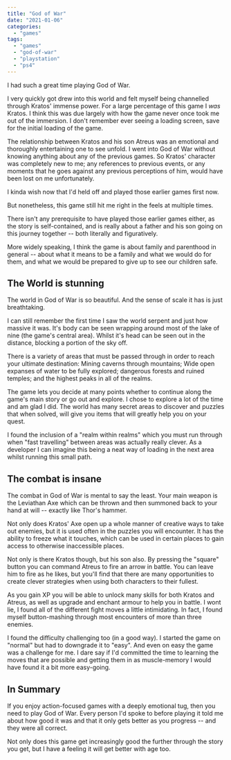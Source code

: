 ```yaml
---
title: "God of War"
date: "2021-01-06"
categories: 
  - "games"
tags: 
  - "games"
  - "god-of-war"
  - "playstation"
  - "ps4"
---
```


I had such a great time playing God of War.

I very quickly got drew into this world and felt myself being channelled through Kratos' immense power. For a large percentage of this game I _was_ Kratos. I think this was due largely with how the game never once took me out of the immersion. I don't remember ever seeing a loading screen, save for the initial loading of the game.

The relationship between Kratos and his son Atreus was an emotional and thoroughly entertaining one to see unfold. I went into God of War without knowing anything about any of the previous games. So Kratos' character was completely new to me; any references to previous events, or any moments that he goes against any previous perceptions of him, would have been lost on me unfortunately.

I kinda wish now that I'd held off and played those earlier games first now.

But nonetheless, this game still hit me right in the feels at multiple times.

There isn't any prerequisite to have played those earlier games either, as the story is self-contained, and is really about a father and his son going on this journey together -- both literally and figuratively.

More widely speaking, I think the game is about family and parenthood in general -- about what it means to be a family and what we would do for them, and what we would be prepared to give up to see our children safe.

## The World is stunning

The world in God of War is so beautiful. And the sense of scale it has is just breathtaking.

I can still remember the first time I saw the world serpent and just how massive it was. It's body can be seen wrapping around most of the lake of nine (the game's central area). Whilst it's head can be seen out in the distance, blocking a portion of the sky off.

There is a variety of areas that must be passed through in order to reach your ultimate destination: Mining caverns through mountains; Wide open expanses of water to be fully explored; dangerous forests and ruined temples; and the highest peaks in all of the realms.

The game lets you decide at many points whether to continue along the game's main story or go out and explore. I chose to explore a lot of the time and am glad I did. The world has many secret areas to discover and puzzles that when solved, will give you items that will greatly help you on your quest.

I found the inclusion of a "realm within realms" which you must run through when "fast travelling" between areas was actually really clever. As a developer I can imagine this being a neat way of loading in the next area whilst running this small path.

## The combat is insane

The combat in God of War is mental to say the least. Your main weapon is the Leviathan Axe which can be thrown and then summoned back to your hand at will -- exactly like Thor's hammer.

Not only does Kratos' Axe open up a whole manner of creative ways to take out enemies, but it is used often in the puzzles you will encounter. It has the ability to freeze what it touches, which can be used in certain places to gain access to otherwise inaccessible places.

Not only is there Kratos though, but his son also. By pressing the "square" button you can command Atreus to fire an arrow in battle. You can leave him to fire as he likes, but you'll find that there are many opportunities to create clever strategies when using both characters to their fullest.

As you gain XP you will be able to unlock many skills for both Kratos and Atreus, as well as upgrade and enchant armour to help you in battle. I wont lie, I found all of the different fight moves a little intimidating. In fact, I found myself button-mashing through most encounters of more than three enemies.

I found the difficulty challenging too (in a good way). I started the game on "normal" but had to downgrade it to "easy". And even on easy the game was a challenge for me. I dare say if I'd committed the time to learning the moves that are possible and getting them in as muscle-memory I would have found it a bit more easy-going.

## In Summary

If you enjoy action-focused games with a deeply emotional tug, then you need to play God of War. Every person I'd spoke to before playing it told me about how good it was and that it only gets better as you progress -- and they were all correct.

Not only does this game get increasingly good the further through the story you get, but I have a feeling it will get better with age too.
